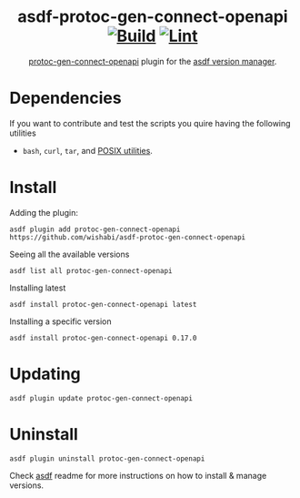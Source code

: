 <div align="center">

# asdf-protoc-gen-connect-openapi [![Build](https://github.com/eduardopoleoflipp/asdf-protoc-gen-connect-openapi/actions/workflows/build.yml/badge.svg)](https://github.com/eduardopoleoflipp/asdf-protoc-gen-connect-openapi/actions/workflows/build.yml) [![Lint](https://github.com/eduardopoleoflipp/asdf-protoc-gen-connect-openapi/actions/workflows/lint.yml/badge.svg)](https://github.com/eduardopoleoflipp/asdf-protoc-gen-connect-openapi/actions/workflows/lint.yml)

[protoc-gen-connect-openapi](https://github.com/sudorandom/protoc-gen-connect-openapi) plugin for the [asdf version manager](https://asdf-vm.com).

</div>

# Dependencies

If you want to contribute and test the scripts you quire having the following utilities

- `bash`, `curl`, `tar`, and [POSIX utilities](https://pubs.opengroup.org/onlinepubs/9699919799/idx/utilities.html).

# Install

Adding the plugin:

```shell
asdf plugin add protoc-gen-connect-openapi https://github.com/wishabi/asdf-protoc-gen-connect-openapi
```

Seeing all the available versions
```shell
asdf list all protoc-gen-connect-openapi
```

Installing latest
```shell
asdf install protoc-gen-connect-openapi latest
```

Installing a specific version
```shell
asdf install protoc-gen-connect-openapi 0.17.0
```

# Updating

```shell
asdf plugin update protoc-gen-connect-openapi 
```

# Uninstall

```shell
asdf plugin uninstall protoc-gen-connect-openapi 
```

Check [asdf](https://github.com/asdf-vm/asdf) readme for more instructions on how to
install & manage versions.
